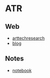 ATR
======================

Web
-------------------

- [arttechresearch](./arttechresearch)
- [blog](./blog)

Notes
-------------------

- [notebook](./notebook)
